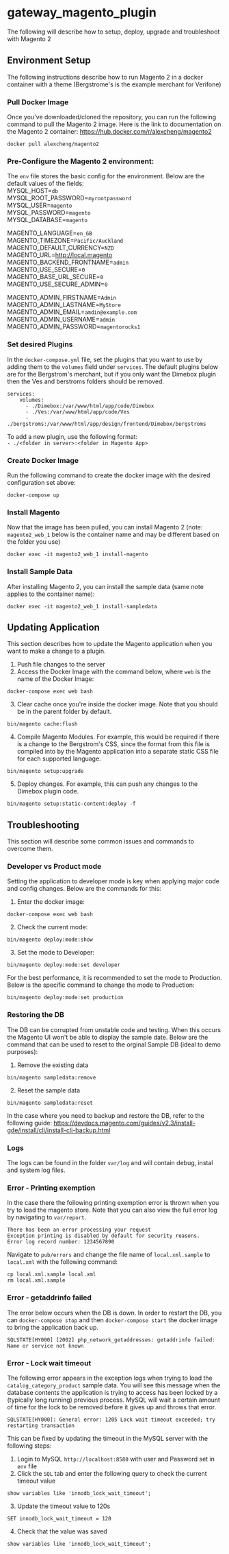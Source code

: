 # gateway_magento_plugin
The following will describe how to setup, deploy, upgrade and troubleshoot with Magento 2

## Environment Setup

The following instructions describe how to run Magento 2 in a docker container with a theme (Bergstrome's is the example merchant for Verifone)

### Pull Docker Image

Once you've downloaded/cloned the repository, you can run the following command to pull the Magento 2 image. Here is the link to documentation on the Magento 2 container: https://hub.docker.com/r/alexcheng/magento2  
```
docker pull alexcheng/magento2
```

### Pre-Configure the Magento 2 environment:
The `env` file stores the basic config for the environment. Below are the default values of the fields:  
MYSQL_HOST=`db`  
MYSQL_ROOT_PASSWORD=`myrootpassword`  
MYSQL_USER=`magento`  
MYSQL_PASSWORD=`magento`  
MYSQL_DATABASE=`magento`  

MAGENTO_LANGUAGE=`en_GB`  
MAGENTO_TIMEZONE=`Pacific/Auckland`  
MAGENTO_DEFAULT_CURRENCY=`NZD`  
MAGENTO_URL=http://local.magento  
MAGENTO_BACKEND_FRONTNAME=`admin`  
MAGENTO_USE_SECURE=`0`  
MAGENTO_BASE_URL_SECURE=`0`  
MAGENTO_USE_SECURE_ADMIN=`0`  

MAGENTO_ADMIN_FIRSTNAME=`Admin`  
MAGENTO_ADMIN_LASTNAME=`MyStore`  
MAGENTO_ADMIN_EMAIL=`amdin@example.com`  
MAGENTO_ADMIN_USERNAME=`admin`  
MAGENTO_ADMIN_PASSWORD=`magentorocks1`

### Set desired Plugins
In the `docker-compose.yml` file, set the plugins that you want to use by adding them to the `volumes` field under `services`. The default plugins below are for the Bergstrom's merchant, but if you only want the Dimebox plugin then the Ves and berstroms folders should be removed. 
```
services:  
    volumes:  
      - ./Dimebox:/var/www/html/app/code/Dimebox  
      - ./Ves:/var/www/html/app/code/Ves  
      - ./bergstroms:/var/www/html/app/design/frontend/Dimebox/bergstroms
```

To add a new plugin, use the following format:  
`- ./<folder in server>:<folder in Magento App>`

### Create Docker Image
Run the following command to create the docker image with the desired configuration set above:  
```
docker-compose up
```

### Install Magento
Now that the image has been pulled, you can install Magento 2 (note: `magento2_web_1` below is the container name and may be different based on the folder you use)  
```
docker exec -it magento2_web_1 install-magento
```

### Install Sample Data
After installing Magento 2, you can install the sample data (same note applies to the container name):  
```
docker exec -it magento2_web_1 install-sampledata
```

## Updating Application
This section describes how to update the Magento application when you want to make a change to a plugin.
1. Push file changes to the server
2. Access the Docker Image with the command below, where `web` is the name of the Docker Image:
```
docker-compose exec web bash
```
3. Clear cache once you're inside the docker image. Note that you should be in the parent folder by default.
```
bin/magento cache:flush
```
4. Compile Magento Modules. For example, this would be required if there is a change to the Bergstrom's CSS, since the format from this file is compiled into by the Magento application into a separate static CSS file for each supported language.
```
bin/magento setup:upgrade
```
5. Deploy changes. For example, this can push any changes to the Dimebox plugin code.
```
bin/magento setup:static-content:deploy -f
```

## Troubleshooting
This section will describe some common issues and commands to overcome them.

### Developer vs Product mode
Setting the application to developer mode is key when applying major code and config changes. Below are the commands for this:
1. Enter the docker image:
```
docker-compose exec web bash
```
2. Check the current mode:
```
bin/magento deploy:mode:show
```
3. Set the mode to Developer:
```
bin/magento deploy:mode:set developer
```

For the best performance, it is recommended to set the mode to Production. Below is the specific command to change the mode to Production:
```
bin/magento deploy:mode:set production
```

### Restoring the DB
The DB can be corrupted from unstable code and testing. When this occurs the Magento UI won't be able to display the sample date. Below are the command that can be used to reset to the orginal Sample DB (ideal to demo purposes):
1. Remove the existing data
```
bin/magento sampledata:remove
```
2. Reset the sample data
```
bin/magento sampledata:reset
```

In the case where you need to backup and restore the DB, refer to the following guide: https://devdocs.magento.com/guides/v2.3/install-gde/install/cli/install-cli-backup.html

### Logs
The logs can be found in the folder `var/log` and will contain debug, instal and system log files.

### Error - Printing exemption
In the case there the following printing exemption error is thrown when you try to load the magento store. Note that you can also view the full error log by navigating to `var/report`.
```
There has been an error processing your request
Exception printing is disabled by default for security reasons.
Error log record number: 1234567890
```
Navigate to `pub/errors` and change the file name of `local.xml.sample` to `local.xml` with the following command:
```
cp local.xml.sample local.xml
rm local.xml.sample
```

### Error - getaddrinfo failed
The error below occurs when the DB is down. In order to restart the DB, you can `docker-compose stop` and then `docker-compose start` the docker image to bring the application back up.
```
SQLSTATE[HY000] [2002] php_network_getaddresses: getaddrinfo failed: Name or service not known
```

### Error - Lock wait timeout
The following error appears in the exception logs when trying to load the `catalog_category_product` sample data. You will see this message when the database contents the application is trying to access has been locked by a (typically long running) previous process. MySQL will wait a certain amount of time for the lock to be removed before it gives up and throws that error.
```
SQLSTATE[HY000]: General error: 1205 Lock wait timeout exceeded; try restarting transaction
```

This can be fixed by updating the timeout in the MySQL server with the following steps:
1. Login to MySQL `http://localhost:8580` with user and Password set in `env` file
2. Click the `SQL` tab and enter the following query to check the current timeout value
```
show variables like 'innodb_lock_wait_timeout';
```
3. Update the timeout value to 120s
```
SET innodb_lock_wait_timeout = 120
```
4. Check that the value was saved
```
show variables like 'innodb_lock_wait_timeout';
```

